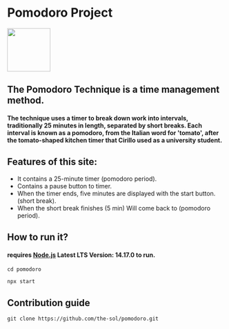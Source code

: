 # Pomodoro Project

<img src="https://user-images.githubusercontent.com/69774407/119630519-b11e2480-be17-11eb-8f89-f1179db1948e.png" width="100" height="100">

## The Pomodoro Technique is a time management method.
#### The technique uses a timer to break down work into intervals, traditionally 25 minutes in length, separated by short breaks. Each interval is known as a pomodoro, from the Italian word for 'tomato', after the tomato-shaped kitchen timer that Cirillo used as a university student.

## Features of this site:
- It contains a 25-minute timer (pomodoro period).
- Contains a pause button to timer.
- When the timer ends, five minutes are displayed with the start button.(short break).
- When the short break finishes (5 min) Will come back to (pomodoro period).


## How to run it?
#### requires [Node.js](https://nodejs.org/en/download/) Latest LTS Version: 14.17.0 to run.
```
cd pomodoro
```
```
npx start
```

## Contribution guide
```
git clone https://github.com/the-sol/pomodoro.git
```
